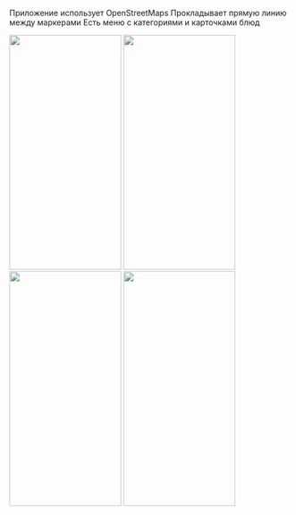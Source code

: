 Приложение использует OpenStreetMaps 
Прокладывает прямую линию между маркерами
Есть меню с категориями и карточками блюд

<img src="https://github.com/VoidMiner/PizzaTracker/assets/53277516/f5cf87c5-cb28-4719-b3d5-f71d7358b5e8" width="200" height="420">

<img src="https://github.com/VoidMiner/PizzaTracker/assets/53277516/4489882e-accf-42d5-88e3-ff5a1160a703" width="200" height="420">

<img src="https://github.com/VoidMiner/PizzaTracker/assets/53277516/fa323e9a-f368-44cc-93f1-4efd1df5fb06" width="200" height="420">

<img src="https://github.com/VoidMiner/PizzaTracker/assets/53277516/9cd51d6d-f3dd-4767-a2d1-f49cfab02af18" width="200" height="420">
